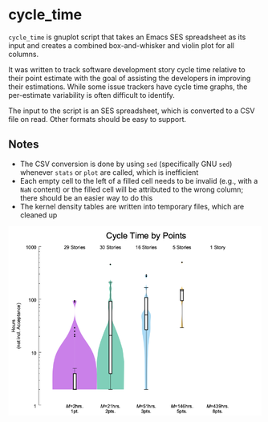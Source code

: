 cycle_time
==========

`cycle_time` is gnuplot script that takes an Emacs SES spreadsheet as its input and creates a combined box-and-whisker and violin plot for all columns.

It was written to track software development story cycle time relative to their point estimate with the goal of assisting the developers in improving their estimations. While some issue trackers have cycle time graphs, the per-estimate variability is often difficult to identify.

The input to the script is an SES spreadsheet, which is converted to a CSV file on read. Other formats should be easy to support.

Notes
-----

- The CSV conversion is done by using `sed` (specifically GNU `sed`) whenever `stats` or `plot` are called, which is inefficient
- Each empty cell to the left of a filled cell needs to be invalid (e.g., with a `NaN` content) or the filled cell will be attributed to the wrong column; there should be an easier way to do this
- The kernel density tables are written into temporary files, which are cleaned up

![Cycle Time boxplot](cycle_time.png?raw=true "Cycle Time boxplot")
